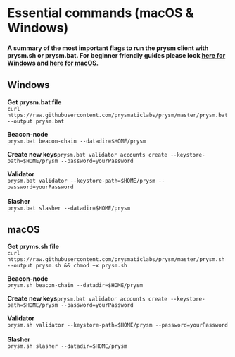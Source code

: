 # Essential commands (macOS & Windows)

#### A summary of the most important flags to run the prysm client with **prysm.sh** or **prysm.bat.** For beginner friendly guides please look [here for Windows](https://kb.beaconcha.in/tutorial-eth2-multiclient/prysm-client/windows-prysm/script-beaconnode-and-validator) and [here for macOS](https://kb.beaconcha.in/tutorial-eth2-multiclient/prysm-client/macos-prysm/run-with-macos-using-prysm.sh).

## Windows

**Get prysm.bat file**\
`curl https://raw.githubusercontent.com/prysmaticlabs/prysm/master/prysm.bat --output prysm.bat`

**Beacon-node**\
`prysm.bat beacon-chain --datadir=$HOME/prysm`

**Create new keys**`prysm.bat validator accounts create --keystore-path=$HOME/prysm --password=yourPassword`

**Validator**\
`prysm.bat validator --keystore-path=$HOME/prysm --password=yourPassword`\
\
**Slasher**\
`prysm.bat slasher --datadir=$HOME/prysm`

## macOS

**Get pryms.sh file**\
`curl https://raw.githubusercontent.com/prysmaticlabs/prysm/master/prysm.sh --output prysm.sh && chmod +x prysm.sh`

**Beacon-node**\
`prysm.sh beacon-chain --datadir=$HOME/prysm`

**Create new keys**`prysm.bat validator accounts create --keystore-path=$HOME/prysm --password=yourPassword`

**Validator**\
`prysm.sh validator --keystore-path=$HOME/prysm --password=yourPassword`\
\
**Slasher**\
`prysm.sh slasher --datadir=$HOME/prysm`
